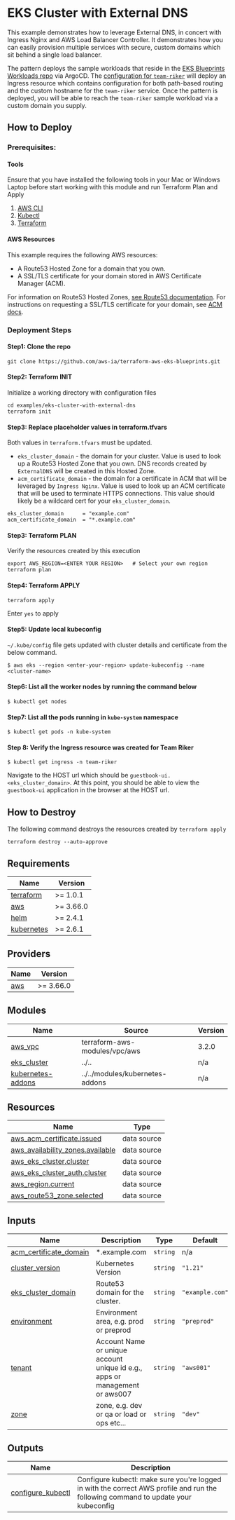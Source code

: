# EKS Cluster with External DNS

This example demonstrates how to leverage External DNS, in concert with Ingress Nginx and AWS Load Balancer Controller. It demonstrates how you can easily provision multiple services with secure, custom domains which sit behind a single load balancer. 

The pattern deploys the sample workloads that reside in the [EKS Blueprints Workloads repo](https://github.com/aws-samples/eks-blueprints-workloads) via ArgoCD. The [configuration for `team-riker`](https://github.com/aws-samples/eks-blueprints-workloads/tree/main/teams/team-riker/dev/templates) will deploy an Ingress resource which contains configuration for both path-based routing and the custom hostname for the `team-riker` service. Once the pattern is deployed, you will be able to reach the `team-riker` sample workload via a custom domain you supply.

## How to Deploy

### Prerequisites:

#### Tools 

Ensure that you have installed the following tools in your Mac or Windows Laptop before start working with this module and run Terraform Plan and Apply
1. [AWS CLI](https://docs.aws.amazon.com/cli/latest/userguide/install-cliv2.html)
3. [Kubectl](https://Kubernetes.io/docs/tasks/tools/)
4. [Terraform](https://learn.hashicorp.com/tutorials/terraform/install-cli)

#### AWS Resources 

This example requires the following AWS resources:

* A Route53 Hosted Zone for a domain that you own. 
* A SSL/TLS certificate for your domain stored in AWS Certificate Manager (ACM). 
 
For information on Route53 Hosted Zones, [see Route53 documentation](https://docs.aws.amazon.com/Route53/latest/DeveloperGuide/hosted-zones-working-with.html). For instructions on requesting a SSL/TLS certificate for your domain, see [ACM docs](https://docs.aws.amazon.com/acm/latest/userguide/gs.html). 

### Deployment Steps

#### Step1: Clone the repo

```shell script
git clone https://github.com/aws-ia/terraform-aws-eks-blueprints.git
```

#### Step2: Terraform INIT

Initialize a working directory with configuration files

```shell script
cd examples/eks-cluster-with-external-dns
terraform init
```

#### Step3: Replace placeholder values in terraform.tfvars

Both values in `terraform.tfvars` must be updated. 

* `eks_cluster_domain` - the domain for your cluster. Value is used to look up a Route53 Hosted Zone that you own. DNS records created by `ExternalDNS` will be created in this Hosted Zone.
* `acm_certificate_domain` - the domain for a certificate in ACM that will be leveraged by `Ingress Nginx`. Value is used to look up an ACM certificate that will be used to terminate HTTPS connections. This value should likely be a wildcard cert for your `eks_cluster_domain`.  

```
eks_cluster_domain      = "example.com"
acm_certificate_domain  = "*.example.com"
```

#### Step3: Terraform PLAN
Verify the resources created by this execution

```shell script
export AWS_REGION=<ENTER YOUR REGION>   # Select your own region
terraform plan
```

#### Step4: Terraform APPLY

```shell script
terraform apply
```

Enter `yes` to apply

#### Step5: Update local kubeconfig

`~/.kube/config` file gets updated with cluster details and certificate from the below command.

    $ aws eks --region <enter-your-region> update-kubeconfig --name <cluster-name>

#### Step6: List all the worker nodes by running the command below

    $ kubectl get nodes

#### Step7: List all the pods running in `kube-system` namespace

    $ kubectl get pods -n kube-system


#### Step 8: Verify the Ingress resource was created for Team Riker

    $ kubectl get ingress -n team-riker

Navigate to the HOST url which should be `guestbook-ui.<eks_cluster_domain>`. At this point, you should be able to view the `guestbook-ui` application in the browser at the HOST url.

## How to Destroy

The following command destroys the resources created by `terraform apply`

```shell script
terraform destroy --auto-approve
```

<!--- BEGIN_TF_DOCS --->
## Requirements

| Name | Version |
|------|---------|
| <a name="requirement_terraform"></a> [terraform](#requirement\_terraform) | >= 1.0.1 |
| <a name="requirement_aws"></a> [aws](#requirement\_aws) | >= 3.66.0 |
| <a name="requirement_helm"></a> [helm](#requirement\_helm) | >= 2.4.1 |
| <a name="requirement_kubernetes"></a> [kubernetes](#requirement\_kubernetes) | >= 2.6.1 |

## Providers

| Name | Version |
|------|---------|
| <a name="provider_aws"></a> [aws](#provider\_aws) | >= 3.66.0 |

## Modules

| Name | Source | Version |
|------|--------|---------|
| <a name="module_aws_vpc"></a> [aws\_vpc](#module\_aws\_vpc) | terraform-aws-modules/vpc/aws | 3.2.0 |
| <a name="module_eks_cluster"></a> [eks\_cluster](#module\_eks\_cluster) | ../.. | n/a |
| <a name="module_kubernetes-addons"></a> [kubernetes-addons](#module\_kubernetes-addons) | ../../modules/kubernetes-addons | n/a |

## Resources

| Name | Type |
|------|------|
| [aws_acm_certificate.issued](https://registry.terraform.io/providers/hashicorp/aws/latest/docs/data-sources/acm_certificate) | data source |
| [aws_availability_zones.available](https://registry.terraform.io/providers/hashicorp/aws/latest/docs/data-sources/availability_zones) | data source |
| [aws_eks_cluster.cluster](https://registry.terraform.io/providers/hashicorp/aws/latest/docs/data-sources/eks_cluster) | data source |
| [aws_eks_cluster_auth.cluster](https://registry.terraform.io/providers/hashicorp/aws/latest/docs/data-sources/eks_cluster_auth) | data source |
| [aws_region.current](https://registry.terraform.io/providers/hashicorp/aws/latest/docs/data-sources/region) | data source |
| [aws_route53_zone.selected](https://registry.terraform.io/providers/hashicorp/aws/latest/docs/data-sources/route53_zone) | data source |

## Inputs

| Name | Description | Type | Default | Required |
|------|-------------|------|---------|:--------:|
| <a name="input_acm_certificate_domain"></a> [acm\_certificate\_domain](#input\_acm\_certificate\_domain) | *.example.com | `string` | n/a | yes |
| <a name="input_cluster_version"></a> [cluster\_version](#input\_cluster\_version) | Kubernetes Version | `string` | `"1.21"` | no |
| <a name="input_eks_cluster_domain"></a> [eks\_cluster\_domain](#input\_eks\_cluster\_domain) | Route53 domain for the cluster. | `string` | `"example.com"` | no |
| <a name="input_environment"></a> [environment](#input\_environment) | Environment area, e.g. prod or preprod | `string` | `"preprod"` | no |
| <a name="input_tenant"></a> [tenant](#input\_tenant) | Account Name or unique account unique id e.g., apps or management or aws007 | `string` | `"aws001"` | no |
| <a name="input_zone"></a> [zone](#input\_zone) | zone, e.g. dev or qa or load or ops etc... | `string` | `"dev"` | no |

## Outputs

| Name | Description |
|------|-------------|
| <a name="output_configure_kubectl"></a> [configure\_kubectl](#output\_configure\_kubectl) | Configure kubectl: make sure you're logged in with the correct AWS profile and run the following command to update your kubeconfig |

<!--- END_TF_DOCS --->
